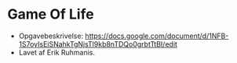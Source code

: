 # Game Of Life

* Opgavebeskrivelse: https://docs.google.com/document/d/1NFB-1S7oyIsEiSNahkTgNjsTl9kb8nTDQo0grbtTtBI/edit
* Lavet af Erik Ruhmanis.
